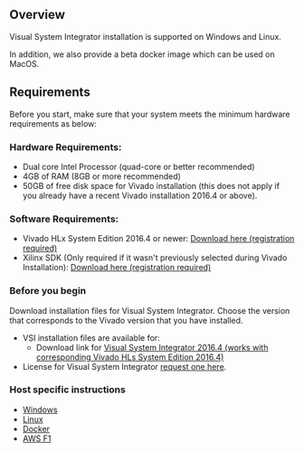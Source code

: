 ## Overview

Visual System Integrator installation is supported on Windows and Linux.

In addition, we also provide a beta docker image which can be used on MacOS.

## Requirements
Before you start, make sure that your system meets the minimum hardware requirements as below:

### Hardware Requirements:
- Dual core Intel Processor (quad-core or better recommended)
- 4GB of RAM (8GB or more recommended)
- 50GB of free disk space for Vivado installation (this does not apply if you already have a recent Vivado installation 2016.4 or above).

### Software Requirements:
- Vivado HLx System Edition 2016.4 or newer: [Download here (registration required)](https://www.xilinx.com/support/download/index.html/content/xilinx/en/downloadNav/vivado-design-tools.html)
- Xilinx SDK (Only required if it wasn't previously selected during Vivado Installation): [Download here (registration required)](https://www.xilinx.com/support/download/index.html/content/xilinx/en/downloadNav/embedded-design-tools.html)


### Before you begin
Download installation files for Visual System Integrator. Choose the version that corresponds to the Vivado version that you have installed.

- VSI installation files are available for:
	- Download link for [Visual System Integrator 2016.4 (works with corresponding Vivado HLs System Edition 2016.4)](http://drive.google.com)
-  License for Visual System Integrator [request one here](http://systemviewinc.com/license.html).

### Host specific instructions

- [Windows](windows.md)
- [Linux](linux.md)
- [Docker](docker.md)
- [AWS F1](aws.md)
